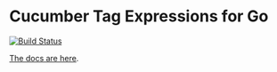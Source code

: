 # Cucumber Tag Expressions for Go

[![Build Status](https://travis-ci.org/cucumber/tag-expressions-go.svg?branch=master)](https://travis-ci.org/cucumber/tag-expressions-go)

[The docs are here](https://cucumber.io/docs/cucumber/api/#tag-expressions).
